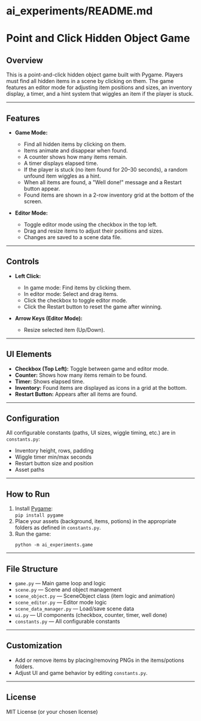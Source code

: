 # ai_experiments/README.md

# Point and Click Hidden Object Game

## Overview

This is a point-and-click hidden object game built with Pygame. Players must find all hidden items in a scene by clicking on them. The game features an editor mode for adjusting item positions and sizes, an inventory display, a timer, and a hint system that wiggles an item if the player is stuck.

---

## Features

- **Game Mode:**  
  - Find all hidden items by clicking on them.
  - Items animate and disappear when found.
  - A counter shows how many items remain.
  - A timer displays elapsed time.
  - If the player is stuck (no item found for 20–30 seconds), a random unfound item wiggles as a hint.
  - When all items are found, a "Well done!" message and a Restart button appear.
  - Found items are shown in a 2-row inventory grid at the bottom of the screen.

- **Editor Mode:**  
  - Toggle editor mode using the checkbox in the top left.
  - Drag and resize items to adjust their positions and sizes.
  - Changes are saved to a scene data file.

---

## Controls

- **Left Click:**  
  - In game mode: Find items by clicking them.
  - In editor mode: Select and drag items.
  - Click the checkbox to toggle editor mode.
  - Click the Restart button to reset the game after winning.

- **Arrow Keys (Editor Mode):**  
  - Resize selected item (Up/Down).

---

## UI Elements

- **Checkbox (Top Left):** Toggle between game and editor mode.
- **Counter:** Shows how many items remain to be found.
- **Timer:** Shows elapsed time.
- **Inventory:** Found items are displayed as icons in a grid at the bottom.
- **Restart Button:** Appears after all items are found.

---

## Configuration

All configurable constants (paths, UI sizes, wiggle timing, etc.) are in `constants.py`:
- Inventory height, rows, padding
- Wiggle timer min/max seconds
- Restart button size and position
- Asset paths

---

## How to Run

1. Install [Pygame](https://www.pygame.org/):  
   `pip install pygame`
2. Place your assets (background, items, potions) in the appropriate folders as defined in `constants.py`.
3. Run the game:
   ```
   python -m ai_experiments.game
   ```

---

## File Structure

- `game.py` — Main game loop and logic
- `scene.py` — Scene and object management
- `scene_object.py` — SceneObject class (item logic and animation)
- `scene_editor.py` — Editor mode logic
- `scene_data_manager.py` — Load/save scene data
- `ui.py` — UI components (checkbox, counter, timer, well done)
- `constants.py` — All configurable constants

---

## Customization

- Add or remove items by placing/removing PNGs in the items/potions folders.
- Adjust UI and game behavior by editing `constants.py`.

---

## License

MIT License (or your chosen license)
